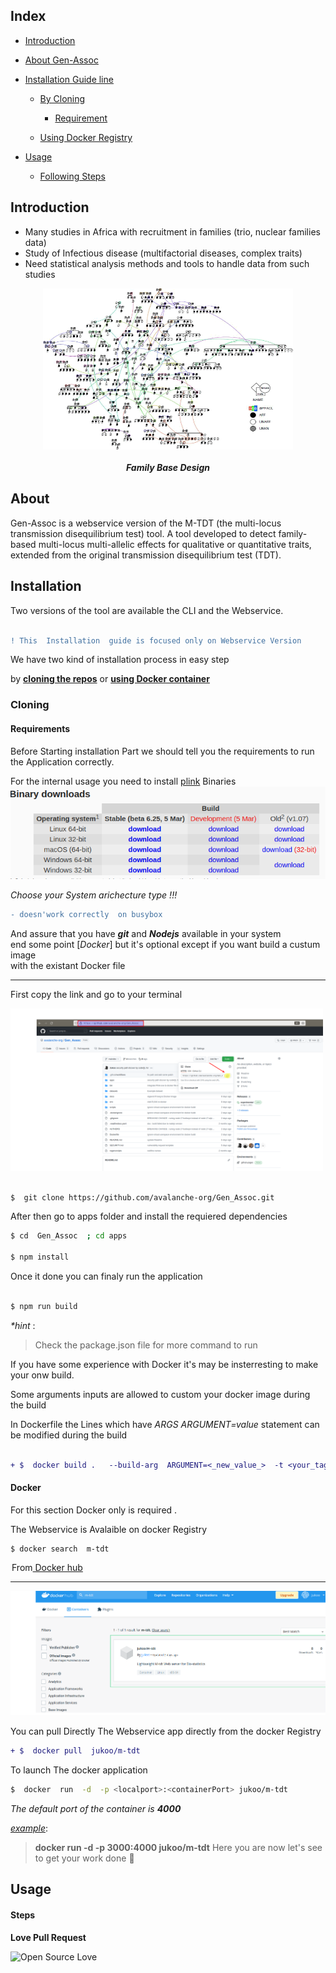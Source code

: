 

## Index

* [Introduction](#Introduction)

* [About Gen-Assoc](#About)

* [Installation Guide line](#Installation)

	* [By Cloning](#Cloning) 

		* [Requirement](#Requirements)

	* [Using Docker Registry](#Docker)

* [Usage](#Usage)	

	* [Following Steps](#Steps)
	

## Introduction

* Many studies in Africa with recruitment in families (trio, nuclear families data)
* Study of Infectious disease (multifactorial diseases, complex traits)
* Need statistical analysis methods and tools to handle data from such studies


<div align="center">

<img src="images/familybasedesignTransparent.png" alt="FamilyBaseDesign" align="center" width="400"/>

<h5> Family Base Design </h5>

</div> 



##  About 

Gen-Assoc  is a  webservice version of the M-TDT (the multi-locus transmission disequilibrium test) tool. A tool developed to detect family-based multi-locus multi-allelic effects for qualitative or quantitative traits, extended from the original transmission disequilibrium test (TDT). 



##  Installation 

<span class="bg-info">Two versions of the tool are available  the CLI and the Webservice.</span>
 

```diff 

! This  Installation  guide is focused only on Webservice Version
 ```
 
 We  have two kind of installation  process in easy step  

 by <u>**cloning the repos**</u> or <u>**using  Docker container**</u> 
 
 ### Cloning

 #### Requirements

 Before  Starting  installation Part we should  tell you   the requirements to run  the Application 
 correctly.

 For the internal usage you need  to  install  [plink](https://www.cog-genomics.org/plink)  Binaries 
 ![plink binary](images/plinkbinloc.png) 
 
 *Choose your System  arichecture  type !!!* 

  
 ```diff 
 - doesn'work correctly  on busybox  
 ```
 
 And assure  that  you  have  **_git_**  and **_Nodejs_** available  in  your system  
 end  some point [_Docker_]   but it's  optional  except  if   you want build a custum image  
 with  the  existant Docker file  
  
 --- 
 First  copy the  link  and go to your terminal 
 
 <img src="images/cloning.png" width="500" alt="start"/>

 ```bash 

 $  git clone https://github.com/avalanche-org/Gen_Assoc.git
 ``` 

 
 After then go to apps folder   and  install the requiered dependencies  
 
 ```bash  
 $ cd  Gen_Assoc  ; cd apps 

 $ npm install
 ``` 

Once   it done  you can finaly run the application  

```bash

$ npm run build 

```

 _*hint_ :

 > Check  the  package.json file  for more  command to  run
 
If you have some experience with  Docker it's may be insterresting to make your onw build.  

Some  arguments inputs are allowed to custom your docker image during the  build 

In  Dockerfile  the  Lines which  have   *ARGS ARGUMENT=value*  statement  can be modified during the build 

```diff 

+ $  docker build .   --build-arg  ARGUMENT=<_new_value_>  -t <your_tag_name>
```

#### Docker 

For  this  section  Docker  only is required .  

The  Webservice  is Avalaible  on docker Registry  

``` 
$ docker search  m-tdt   
```  

 <figcaption>
 <legend> From<a href="https://hub.docker.com/search?q=m-tdt&type=image"> Docker hub</a></legend>
 <hr>
 <img src="images/dockerRistryfound.png" width="600"  alt="GA-dockerhubRegistry">
 </figcaption>
 
 You  can pull   Directly   The  Webservice app  directly  from the docker  Registry 

```diff
+ $  docker pull  jukoo/m-tdt
```
 
To  launch  The  docker application 

```bash
$  docker  run  -d  -p <localport>:<containerPort> jukoo/m-tdt  
```

_The default port of  the container is **4000**_ 

<u>_example_</u>: 

>  **docker run  -d  -p 3000:4000  jukoo/m-tdt**
Here you are  now  let's see  to get your work done :rocket: 

##  Usage 
#### Steps

**Love  Pull Request** 

![Open Source Love](https://badges.frapsoft.com/os/v3/open-source.png?v=103)
